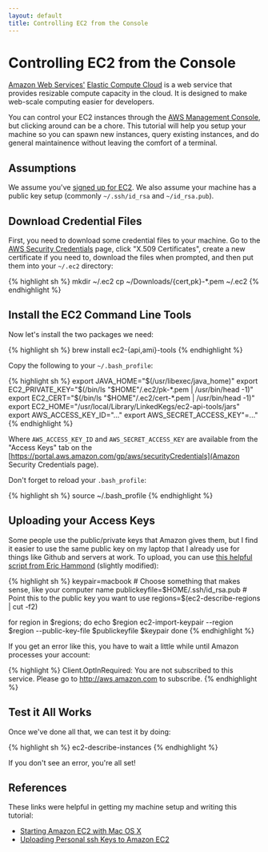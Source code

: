 ```yaml
---
layout: default
title: Controlling EC2 from the Console
---
```


# Controlling EC2 from the Console

[Amazon Web Services'](http://aws.amazon.com/) [Elastic Compute Cloud](http://aws.amazon.com/ec2/) is a web service that provides resizable compute capacity in the cloud. It is designed to make web-scale computing easier for developers.

You can control your EC2 instances through the [AWS Management Console](https://console.aws.amazon.com/ec2/), but clicking around can be a chore. This tutorial will help you setup your machine so you can spawn new instances, query existing instances, and do general maintainence without leaving the comfort of a terminal.

<div
markdown="1"
class="tutorial"
data-author-github="Whitespace"
data-license="http://creativecommons.org/licenses/by/3.0/"
data-facets='{"Operating System": "OS X", "Package Management": "Homebrew", "Shell": "bash"}'>

## Assumptions
We assume you've [signed up for EC2](https://aws-portal.amazon.com/gp/aws/developer/registration).  We also assume your machine has a public key setup (commonly `~/.ssh/id_rsa` and `~/id_rsa.pub`).

## Download Credential Files
First, you need to download some credential files to your machine. Go to the [AWS Security Credentials](https://portal.aws.amazon.com/gp/aws/securityCredentials) page, click "X.509 Certificates", create a new certificate if you need to, download the files when prompted, and then put them into your `~/.ec2` directory:

{% highlight sh %}
mkdir ~/.ec2
cp ~/Downloads/{cert,pk}-*.pem ~/.ec2
{% endhighlight %}

## Install the EC2 Command Line Tools
Now let's install the two packages we need:

{% highlight sh %}
brew install ec2-{api,ami}-tools
{% endhighlight %}

Copy the following to your `~/.bash_profile`:

{% highlight sh %}
export JAVA_HOME="$(/usr/libexec/java_home)"
export EC2_PRIVATE_KEY="$(/bin/ls "$HOME"/.ec2/pk-*.pem | /usr/bin/head -1)"
export EC2_CERT="$(/bin/ls "$HOME"/.ec2/cert-*.pem | /usr/bin/head -1)"
export EC2_HOME="/usr/local/Library/LinkedKegs/ec2-api-tools/jars"
export AWS_ACCESS_KEY_ID="..."
export AWS_SECRET_ACCESS_KEY"=..."
{% endhighlight %}

Where `AWS_ACCESS_KEY_ID` and `AWS_SECRET_ACCESS_KEY` are available from the "Access Keys" tab on the [https://portal.aws.amazon.com/gp/aws/securityCredentials](Amazon Security Credentials page).

Don't forget to reload your `.bash_profile`:

{% highlight sh %}
source ~/.bash_profile
{% endhighlight %}

## Uploading your Access Keys
Some people use the public/private keys that Amazon gives them, but I find it easier to use the same public key on my laptop that I already use for things like Github and servers at work.  To upload, you can use [this helpful script from Eric Hammond](http://alestic.com/2010/10/ec2-ssh-keys) (slightly modified):

{% highlight sh %}
keypair=macbook # Choose something that makes sense, like your computer name
publickeyfile=$HOME/.ssh/id_rsa.pub # Point this to the public key you want to use
regions=$(ec2-describe-regions | cut -f2)

for region in $regions; do
  echo $region
  ec2-import-keypair --region $region --public-key-file $publickeyfile $keypair
done
{% endhighlight %}

If you get an error like this, you have to wait a little while until Amazon processes your account:

{% highlight %}
Client.OptInRequired: You are not subscribed to this service. Please go to http://aws.amazon.com to subscribe.
{% endhighlight %}

## Test it All Works
Once we've done all that, we can test it by doing:

{% highlight sh %}
ec2-describe-instances
{% endhighlight %}

If you don't see an error, you're all set!

## References
These links were helpful in getting my machine setup and writing this tutorial:

* [Starting Amazon EC2 with Mac OS X](http://www.robertsosinski.com/2008/01/26/starting-amazon-ec2-with-mac-os-x/)
* [Uploading Personal ssh Keys to Amazon EC2](http://alestic.com/2010/10/ec2-ssh-keys)
</div>
